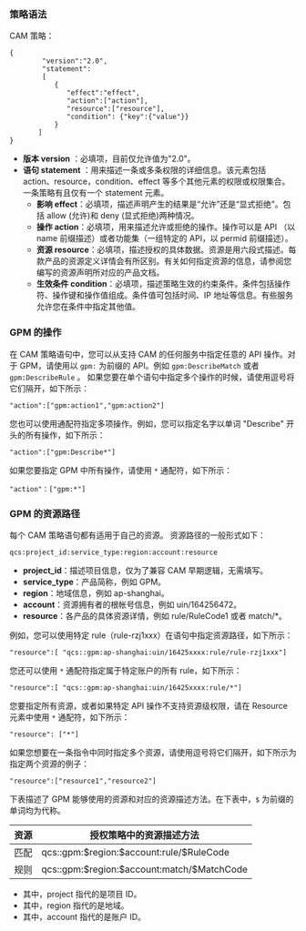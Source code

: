 <span id = "celueyufa"></span>

### 策略语法

CAM 策略：
```
{	 
        "version":"2.0", 
        "statement": 
        [ 
           { 
              "effect":"effect", 
              "action":["action"], 
              "resource":["resource"], 
              "condition": {"key":{"value"}} 
           } 
       ] 
} 

```
- **版本 version** ：必填项，目前仅允许值为"2.0"。
- **语句 statement** ：用来描述一条或多条权限的详细信息。该元素包括 action、resource，condition、effect 等多个其他元素的权限或权限集合。一条策略有且仅有一个 statement 元素。
  -  **影响 effect**：必填项，描述声明产生的结果是“允许”还是“显式拒绝”。包括 allow (允许)和 deny (显式拒绝)两种情况。
  - **操作 action**：必填项，用来描述允许或拒绝的操作。操作可以是 API （以 name 前缀描述）或者功能集（一组特定的 API，以 permid 前缀描述）。
  - **资源 resource**：必填项，描述授权的具体数据。资源是用六段式描述。每款产品的资源定义详情会有所区别。有关如何指定资源的信息，请参阅您编写的资源声明所对应的产品文档。
  - **生效条件 condition**：必填项，描述策略生效的约束条件。条件包括操作符、操作键和操作值组成。条件值可包括时间、IP 地址等信息。有些服务允许您在条件中指定其他值。


<span id = "caozuo"></span>

### GPM 的操作

在 CAM 策略语句中，您可以从支持 CAM 的任何服务中指定任意的 API 操作。对于 GPM，请使用以 `gpm:` 为前缀的 API。例如 `gpm:DescribeMatch` 或者 `gpm:DescribeRule` 。
如果您要在单个语句中指定多个操作的时候，请使用逗号将它们隔开，如下所示：
```
"action":["gpm:action1","gpm:action2"]
```
您也可以使用通配符指定多项操作。例如，您可以指定名字以单词 "Describe" 开头的所有操作，如下所示：
```
"action":["gpm:Describe*"]
```
如果您要指定 GPM 中所有操作，请使用 `*` 通配符，如下所示：
```
"action"：["gpm:*"]
```

<span id = "ziyuanlujing"></span> 

### GPM 的资源路径

每个 CAM 策略语句都有适用于自己的资源。
资源路径的一般形式如下：
```
qcs:project_id:service_type:region:account:resource
```
- **project_id**：描述项目信息，仅为了兼容 CAM 早期逻辑，无需填写。
- **service_type**：产品简称，例如 GPM。
- **region**：地域信息，例如 ap-shanghai。
- **account**：资源拥有者的根帐号信息，例如 uin/164256472。
- **resource**：各产品的具体资源详情，例如 rule/RuleCode1 或者 match/*。

例如，您可以使用特定 rule（rule-rzj1xxx）在语句中指定资源路径，如下所示：
```
"resource":[ "qcs::gpm:ap-shanghai:uin/16425xxxx:rule/rule-rzj1xxx"]
```
您还可以使用 `*` 通配符指定属于特定账户的所有 rule，如下所示：
```
"resource":[ "qcs::gpm:ap-shanghai:uin/16425xxxx:rule/*"]
```
您要指定所有资源，或者如果特定 API 操作不支持资源级权限，请在 Resource 元素中使用 `*` 通配符，如下所示：
```
"resource": ["*"]
```
如果您想要在一条指令中同时指定多个资源，请使用逗号将它们隔开，如下所示为指定两个资源的例子：
```
"resource":["resource1","resource2"]
```
下表描述了 GPM 能够使用的资源和对应的资源描述方法。在下表中，`$` 为前缀的单词均为代称。
<table>
<thead>
<tr>
<th>资源</th>
<th>授权策略中的资源描述方法</th>
</tr>
</thead>
<tbody><tr>
<td>匹配</td>
<td>qcs::gpm:$region:$account:rule/$RuleCode</td>
</tr>
<tr>
<td>规则</td>
<td>qcs::gpm:$region:$account:match/$MatchCode</td>
</tr>
</tbody></table>

- 其中，project 指代的是项目 ID。
- 其中，region 指代的是地域。
- 其中，account 指代的是账户 ID。


